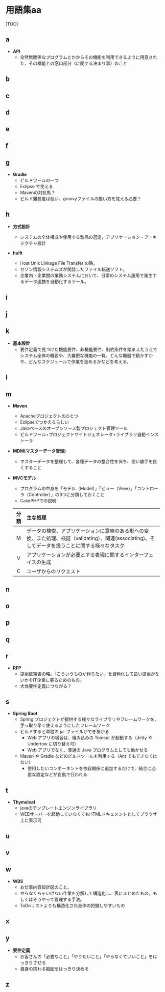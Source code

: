 # <i class="fa fa-cubes"></i> 用語集aa

[TOC]

## a
* **API**
	* 全然無関係なプログラムとかからその機能を利用できるように用意された、その機能との窓口部分（に関する決まり事）のこと

## b
## c
## d
## e
## f
## g
* **Gradle**
	* ビルドツールの一つ
	* Eclipse で使える
	* Mavenの対抗馬？
	* ビルド難易度は低い、groovyファイルの扱い方を覚える必要？

## h
* **方式設計**
	* システムの全体構成や使用する製品の選定，アプリケーション・アーキテクチャ設計

* **hulft**
	* Host Unix Linkage File Transfer の略。
	* セゾン情報システムズが開発したファイル転送ソフト。
	* 企業内・企業間の業務システムにおいて、日常のシステム運用で発生するデータ連携を自動化するツール。

## i
## j
## k
* **基本設計**
	* 要件定義で見つけた機能要件、非機能要件、制約条件を踏まえたうえでシステム全体の概要や、大雑把な機能の一覧、どんな機器で動かすかや、どんなスケジュールで作業を進めるかなどを考える。

## l
## m
* **Maven**
	* Apacheプロジェクトのひとつ
	* Eclipseでつかえるらしい
	* Javaベースのオープンソース製プロジェクト管理ツール
	* ビルドツール+プロジェクトサイトジェネレータ+ライブラリ自動インストーラ

* **MDM(マスターデータ管理)**
	* マスターデータを整理して、各種データの整合性を保ち、使い勝手を良くすること

* **MVCモデル**
	* プログラムの中身を「モデル（Model）」「ビュー（View）」「コントローラ（Controller）」の3つに分類しておくこと
	* CakePHPでの説明

	|分類|主な処理                                                                                                                                                               |
	|:--:|:---------------------------------------------------------------------------------------------------------------------------------------------|
	|M  |データの検索、アプリケーションに意味のある形への変換、また処理、検証（validating）、関連(associating)、そしてデータを扱うことに関する様々なタスク|
	|V  |アプリケーションが必要とする表現に関するインターフェイスの生成                                                                                                       |
	|C  |ユーザからのリクエスト                                                                                                                                                     |

## n
## o
## p
## q
## r
* **RFP**
	* 提案依頼書の略。「こういうものが作りたい」を資料化して良い提案がないかをIT企業に募るためのもの。
	* 大体要件定義につながる？

## s
* **Spring Boot**
	* Spring プロジェクトが提供する様々なライブラリやフレームワークを、手っ取り早く使えるようにしたフレームワーク
	* ビルドすると単独の jar ファイルができあがる
		* Web アプリの場合は、組み込みの Tomcat が起動する（Jetty や Undertow に切り替え可）
		* Web アプリでなく、普通の Java プログラムとしても動かせる
	* Maven や Gradle などのビルドツールを利用する（Ant でもできなくはない）
		* 使用したいコンポーネントを依存関係に追加するだけで、結合に必要な設定などが自動で行われる

## t
* **Thymeleaf**
	* javaのテンプレートエンジンライブラリ
	* WEBサーバーを起動していなくてもHTMLドキュメントとしてブラウザ上に表示可

## u
## v
## w
* **WBS**
	* お仕事内容設計図のこと。
	* やらなくちゃいけない作業を分解して構造化し、表にまとめたもの。もしくはそうやって管理する手法。
	* ToDoリストよりも構造化され全体の把握しやすいもの

## x
## y
* **要件定義**
	* お客さんの「必要なこと」「やりたいこと」「やらなくていいこと」をはっきりさせる
	* 自身の携わる範囲をはっきり決める

## z

